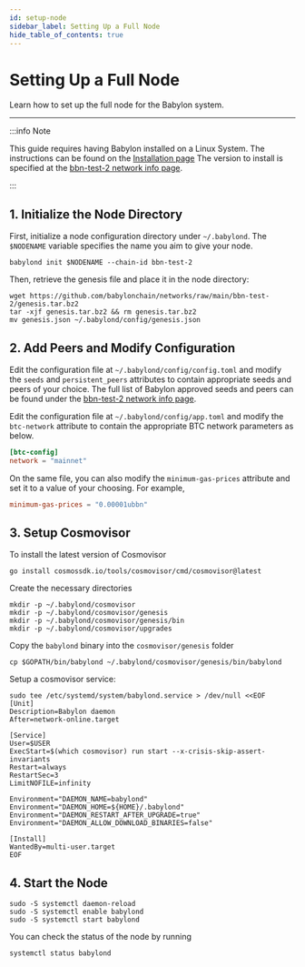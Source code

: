 ```yaml
---
id: setup-node
sidebar_label: Setting Up a Full Node
hide_table_of_contents: true
---
```


# Setting Up a Full Node

Learn how to set up the full node for the Babylon system.

---

:::info Note

This guide requires having Babylon installed on a Linux System.
The instructions can be found on the [Installation page](/docs/user-guides/installation.md)
The version to install is specified at the [bbn-test-2 network info page](https://github.com/babylonchain/networks/tree/main/bbn-test-2).

:::

## 1. Initialize the Node Directory

First, initialize a node configuration directory under `~/.babylond`.
The `$NODENAME` variable specifies the name you aim to give your node.
```console
babylond init $NODENAME --chain-id bbn-test-2
```

Then, retrieve the genesis file and place it in the node directory:
```console
wget https://github.com/babylonchain/networks/raw/main/bbn-test-2/genesis.tar.bz2
tar -xjf genesis.tar.bz2 && rm genesis.tar.bz2
mv genesis.json ~/.babylond/config/genesis.json
```

## 2. Add Peers and Modify Configuration

Edit the configuration file at `~/.babylond/config/config.toml` and modify
the `seeds` and `persistent_peers` attributes to contain appropriate seeds and peers
of your choice. The full list of Babylon approved seeds and peers can be found under
the [bbn-test-2 network info page](https://github.com/babylonchain/networks/tree/main/bbn-test-2).

Edit the configuration file at `~/.babylond/config/app.toml` and modify the
`btc-network` attribute to contain the appropriate BTC network 
parameters as below.

```toml
[btc-config]
network = "mainnet"
```

On the same file, you can also modify the `minimum-gas-prices` attribute and
set it to a value of your choosing. For example,
```toml
minimum-gas-prices = "0.00001ubbn"
```

## 3. Setup Cosmovisor

To install the latest version of Cosmovisor
```console
go install cosmossdk.io/tools/cosmovisor/cmd/cosmovisor@latest
```

Create the necessary directories
```console
mkdir -p ~/.babylond/cosmovisor
mkdir -p ~/.babylond/cosmovisor/genesis
mkdir -p ~/.babylond/cosmovisor/genesis/bin
mkdir -p ~/.babylond/cosmovisor/upgrades
```

Copy the `babylond` binary into the `cosmovisor/genesis` folder
```console
cp $GOPATH/bin/babylond ~/.babylond/cosmovisor/genesis/bin/babylond
```

Setup a cosmovisor service:
```console
sudo tee /etc/systemd/system/babylond.service > /dev/null <<EOF
[Unit]
Description=Babylon daemon
After=network-online.target

[Service]
User=$USER
ExecStart=$(which cosmovisor) run start --x-crisis-skip-assert-invariants
Restart=always
RestartSec=3
LimitNOFILE=infinity

Environment="DAEMON_NAME=babylond"
Environment="DAEMON_HOME=${HOME}/.babylond"
Environment="DAEMON_RESTART_AFTER_UPGRADE=true"
Environment="DAEMON_ALLOW_DOWNLOAD_BINARIES=false"

[Install]
WantedBy=multi-user.target
EOF
```

## 4. Start the Node

```console
sudo -S systemctl daemon-reload
sudo -S systemctl enable babylond
sudo -S systemctl start babylond
```

You can check the status of the node by running
```console
systemctl status babylond
```
